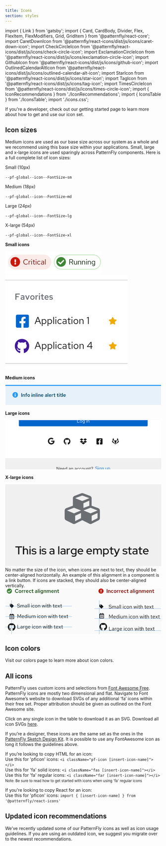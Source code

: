```yaml
---
title: Icons
section: styles
---
```

import { Link } from 'gatsby';
import { Card, CardBody, Divider, Flex, FlexItem, FlexModifiers, Grid, GridItem } from '@patternfly/react-core';
import CaretDownIcon from '@patternfly/react-icons/dist/js/icons/caret-down-icon';
import CheckCircleIcon from '@patternfly/react-icons/dist/js/icons/check-circle-icon';
import ExclamationCircleIcon from '@patternfly/react-icons/dist/js/icons/exclamation-circle-icon';
import GithubIcon from '@patternfly/react-icons/dist/js/icons/github-icon';
import OutlinedCalendarAltIcon from '@patternfly/react-icons/dist/js/icons/outlined-calendar-alt-icon';
import StarIcon from '@patternfly/react-icons/dist/js/icons/star-icon';
import TagIcon from '@patternfly/react-icons/dist/js/icons/tag-icon';
import TimesCircleIcon from '@patternfly/react-icons/dist/js/icons/times-circle-icon';
import { IconRecommendations } from './IconRecommendations';
import { IconsTable } from './IconsTable';
import './icons.css';

<Divider className="ws-icons-divider" />

<p class="ws-icons-page">If you're a developer, check out our <Link to="/get-started/developers#using-styles">getting started</Link> page to learn more about how to get and use our icon set.</p>

## Icon sizes
<Grid gutter="md">
  <GridItem xl={6} lg={12} className="ws-icons-gridtext">
    Medium icons are used as our base size across our system as a whole and we recommend using this base size within your applications. Small, large and x-large icons are used sparingly across PatternFly components. Here is a full complete list of icon sizes:
    <Flex className="ws-icon-sizes ws-icon-sizes-sm" breakpointMods={[{modifier: FlexModifiers['align-items-flex-start']}]}>
      <FlexItem className="ws-icon-size">
        <CheckCircleIcon size="sm" />
      </FlexItem>
      <FlexItem>
        <p>Small (10px)</p>
        <code>--pf-global--icon--FontSize—sm</code>
      </FlexItem>
    </Flex>
    <Flex className="ws-icon-sizes ws-icon-sizes-md" breakpointMods={[{modifier: FlexModifiers['align-items-flex-start']}]}>
      <FlexItem className="ws-icon-size">
        <CheckCircleIcon size="md" />
      </FlexItem>
      <FlexItem>
        <p>Medium (18px)</p>
        <code>--pf-global--icon--FontSize—md</code>
      </FlexItem>
    </Flex>
    <Flex className="ws-icon-sizes ws-icon-sizes-lg" breakpointMods={[{modifier: FlexModifiers['align-items-flex-start']}]}>
      <FlexItem className="ws-icon-size">
        <CheckCircleIcon size="lg" />
      </FlexItem>
      <FlexItem>
        <p>Large (24px)</p>
        <code>--pf-global--icon--FontSize—lg</code>
      </FlexItem>
    </Flex>
    <Flex className="ws-icon-sizes ws-icon-sizes-xl" breakpointMods={[{modifier: FlexModifiers['align-items-flex-start']}]}>
      <FlexItem className="ws-icon-size">
        <CheckCircleIcon size="xl" />
      </FlexItem>
      <FlexItem>
        <p>X-large (54px)</p>
        <code>--pf-global--icon--FontSize—xl</code>
      </FlexItem>
    </Flex>
  </GridItem>
  <GridItem xl={5} xlOffset={7} lg={12} xlRowSpan={2} >
    <Card className="ws-icon-size-examples">
      <CardBody>
        <p><b>Small icons</b></p>
        <Flex breakpointMods={[{modifier: FlexModifiers['align-items-flex-start']}]}>
          <FlexItem>
            <img src="sm-icons-1.png" alt="Small icons" className="ws-sm-icons ws-sm-icons-1" />
          </FlexItem>
          <FlexItem breakpointMods={[{modifier: FlexModifiers.grow}]}>
            <img src="sm-icons-2.png" alt="Small icons" className="ws-sm-icons ws-sm-icons-2" />
          </FlexItem>
        </Flex>
        <p><b>Medium icons</b></p>
        <img src="md-icons.png" alt="Medium icons" className="ws-md-icons" />
        <p><b>Large icons</b></p>
        <img src="lg-icons.png" alt="Large icons" className="ws-lg-icons" />
        <p><b>X-large icons</b></p>
        <img src="xl-icons.png" alt="Extra large icons" className="ws-xl-icons" />
      </CardBody>
    </Card>
  </GridItem>
  <GridItem xl={6} lg={12} className="ws-icons-gridtext ws-icons-alignment-section">
    No matter the size of the icon, when icons are next to text, they should be center-aligned horizontally. An example of this alignment in a component is a <Link to="design-guidelines/usage-and-behavior/buttons-and-links#link-button">link button</Link>. If icons are stacked, they should also be center-aligned vertically.
    <div><img src="icon_alignment.png" alt="Icon alignment" className="ws-icon-alignment" /></div>
  </GridItem>
</Grid>

<Divider className="ws-icons-divider" />

## Icon colors
Visit our <Link to="/design-guidelines/styles/colors" className="pf-m-link">colors page</Link> to learn more about icon colors.

<Divider className="ws-icons-divider" />

## All icons
PatternFly uses custom icons and selections from <a href="https://fontawesome.com/icons?d=gallery&m=free">Font Awesome Free</a>. PatternFly icons are mostly two dimensional and flat. Navigate to Font Awesome’s website to download SVGs of any additional ‘fa’ icons within their free set. Proper attribution should be given as outlined on the Font Awesome site.

Click on any single icon in the table to download it as an SVG. Download all icon SVGs <a href="https://patternfly-org.s3.us-east-2.amazonaws.com/patternfly-icons.zip">here</a>.

If you’re a designer, these icons are the same set as the ones in the <a href="https://www.patternfly.org/v4/get-started/designers">PatternFly Sketch Design Kit</a>. It is possible to use any FontAwesome icon as long it follows the guidelines above.

If you’re looking to copy HTML for an icon:<br/>
Use this for 'pficon' icons: `<i className="pf-icon [insert-icon-name]"></i>`<br />
Use this for 'fa' solid icons: `<i className="fas [insert-icon-name]"></i>`<br />
Use this for 'fa' regular icons: `<i className="far [insert-icon-name]"></i>`<br />
<small>Note: Be sure to read <Link to="/get-started/developers#using-styles" className="pf-m-link">how to get started with icons</Link> when using 'fa' regular icons</small>

If you're looking to copy React for an icon:<br />
Use this for 'pficon' icons: `import { [insert-icon-name] } from '@patternfly/react-icons'`

<IconsTable />

<Divider className="ws-icons-divider" />

## Updated icon recommendations
We’ve recently updated some of our PatternFly icons as well as icon usage guidelines. If you are using an outdated icon, we suggest you migrate over to the newest recommendations.

<IconRecommendations />
